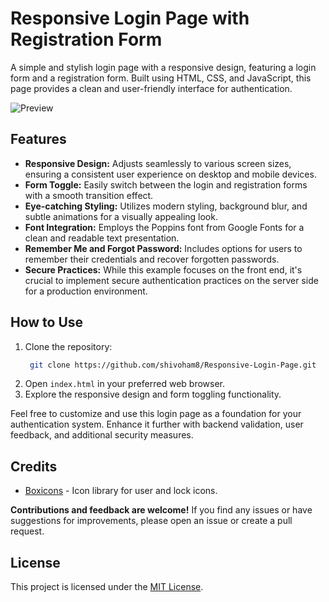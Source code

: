 # Responsive Login Page with Registration Form

A simple and stylish login page with a responsive design, featuring a login form and a registration form. Built using HTML, CSS, and JavaScript, this page provides a clean and user-friendly interface for authentication.

![Preview](preview.png)

## Features

- **Responsive Design:** Adjusts seamlessly to various screen sizes, ensuring a consistent user experience on desktop and mobile devices.
- **Form Toggle:** Easily switch between the login and registration forms with a smooth transition effect.
- **Eye-catching Styling:** Utilizes modern styling, background blur, and subtle animations for a visually appealing look.
- **Font Integration:** Employs the Poppins font from Google Fonts for a clean and readable text presentation.
- **Remember Me and Forgot Password:** Includes options for users to remember their credentials and recover forgotten passwords.
- **Secure Practices:** While this example focuses on the front end, it's crucial to implement secure authentication practices on the server side for a production environment.

## How to Use

1. Clone the repository:
   ```bash
    git clone https://github.com/shivoham8/Responsive-Login-Page.git
    ```
3. Open `index.html` in your preferred web browser.
4. Explore the responsive design and form toggling functionality.

Feel free to customize and use this login page as a foundation for your authentication system. Enhance it further with backend validation, user feedback, and additional security measures.

## Credits

- [Boxicons](https://boxicons.com/) - Icon library for user and lock icons.

**Contributions and feedback are welcome!** If you find any issues or have suggestions for improvements, please open an issue or create a pull request.

## License

This project is licensed under the [MIT License](LICENSE).
